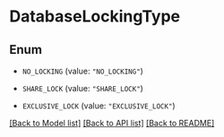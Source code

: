 # DatabaseLockingType

## Enum


* `NO_LOCKING` (value: `"NO_LOCKING"`)

* `SHARE_LOCK` (value: `"SHARE_LOCK"`)

* `EXCLUSIVE_LOCK` (value: `"EXCLUSIVE_LOCK"`)


[[Back to Model list]](../README.md#documentation-for-models) [[Back to API list]](../README.md#documentation-for-api-endpoints) [[Back to README]](../README.md)


